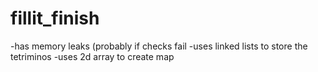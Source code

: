 # fillit_finish

-has memory leaks (probably if checks fail
-uses linked lists to store the tetriminos
-uses 2d array to create map
